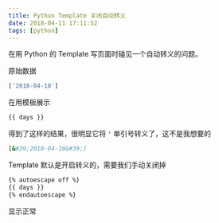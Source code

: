 ```yaml
---
title: Python Template 关闭自动转义
date: 2018-04-11 17:11:52
tags: [python]
---
```


在用 Python 的 Template 写页面时碰见一个自动转义的问题。
<!-- more -->

原始数据

```python
['2018-04-10']
```

在用模板展示

```html
{{ days }}
```

得到了这样的结果，很明显它将 `'` 单引号转义了，这不是我想要的

```bash
[&#39;2018-04-10&#39;]
```

Template 默认是开启转义的，需要我们手动关闭掉

```html
{% autoescape off %}
{{ days }}
{% endautoescape %}
```

显示正常

